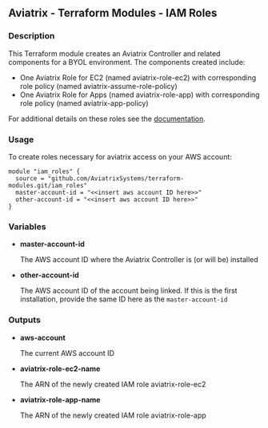 ## Aviatrix - Terraform Modules - IAM Roles

### Description
This Terraform module creates an Aviatrix Controller and related components for a BYOL environment.  The components created include:

* One Aviatrix Role for EC2 (named aviatrix-role-ec2) with corresponding role policy (named aviatrix-assume-role-policy)
* One Aviatrix Role for Apps (named aviatrix-role-app) with corresponding role policy (named aviatrix-app-policy)

For additional details on these roles see the [documentation](https://docs.aviatrix.com/HowTos/HowTo_IAM_role.html).

### Usage

To create roles necessary for aviatrix access on your AWS account:
```
module "iam_roles" {
  source = "github.com/AviatrixSystems/terraform-modules.git/iam_roles"
  master-account-id = "<<insert aws account ID here>>"
  other-account-id = "<<insert aws account ID here>>"
}
```

### Variables
  
- **master-account-id**

  The AWS account ID where the Aviatrix Controller is (or will be) installed

- **other-account-id**

  The AWS account ID of the account being linked.  If this is the first installation, provide the same ID here as the `master-account-id`

### Outputs

- **aws-account**

  The current AWS account ID
  
- **aviatrix-role-ec2-name**

  The ARN of the newly created IAM role aviatrix-role-ec2
  
- **aviatrix-role-app-name**

  The ARN of the newly created IAM role aviatrix-role-app
